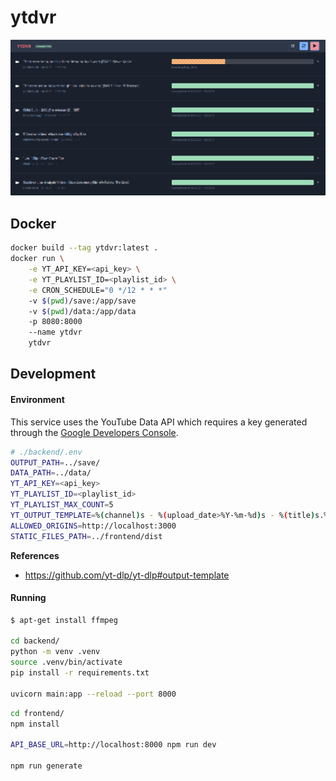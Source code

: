 # ytdvr

![ytdvr](/screenshots/ytdvr.png?raw=true)

## Docker

```sh
docker build --tag ytdvr:latest .
docker run \
    -e YT_API_KEY=<api_key> \
    -e YT_PLAYLIST_ID=<playlist_id> \
    -e CRON_SCHEDULE="0 */12 * * *"
    -v $(pwd)/save:/app/save
    -v $(pwd)/data:/app/data
    -p 8080:8000
    --name ytdvr
    ytdvr
```


## Development

#### Environment

This service uses the YouTube Data API which requires a key generated through the [Google Developers Console](https://console.cloud.google.com/apis/dashboard).

```sh
# ./backend/.env
OUTPUT_PATH=../save/
DATA_PATH=../data/
YT_API_KEY=<api_key>
YT_PLAYLIST_ID=<playlist_id>
YT_PLAYLIST_MAX_COUNT=5
YT_OUTPUT_TEMPLATE=%(channel)s - %(upload_date>%Y-%m-%d)s - %(title)s.%(ext)s
ALLOWED_ORIGINS=http://localhost:3000
STATIC_FILES_PATH=../frontend/dist
```
**References**
* https://github.com/yt-dlp/yt-dlp#output-template

#### Running

```sh
$ apt-get install ffmpeg

cd backend/
python -m venv .venv
source .venv/bin/activate
pip install -r requirements.txt

uvicorn main:app --reload --port 8000
```

```sh
cd frontend/
npm install

API_BASE_URL=http://localhost:8000 npm run dev

npm run generate
```
